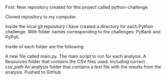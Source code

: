 First:
New repository created for this project called python-challenge

Cloned repository to my computer.

Inside the local git repository I have created a directory for each Python challenge. With folder names corresponding to the challenges: PyBank and PyPoll.

Inside of each folder are the following:

A new file called main.py. The main script to run for each analysis.
A Resources folder that contains the CSV files used. Including correct csv_path
An analysis folder that contains a text file with the results from the analysis.
Pushed to GitHub.
